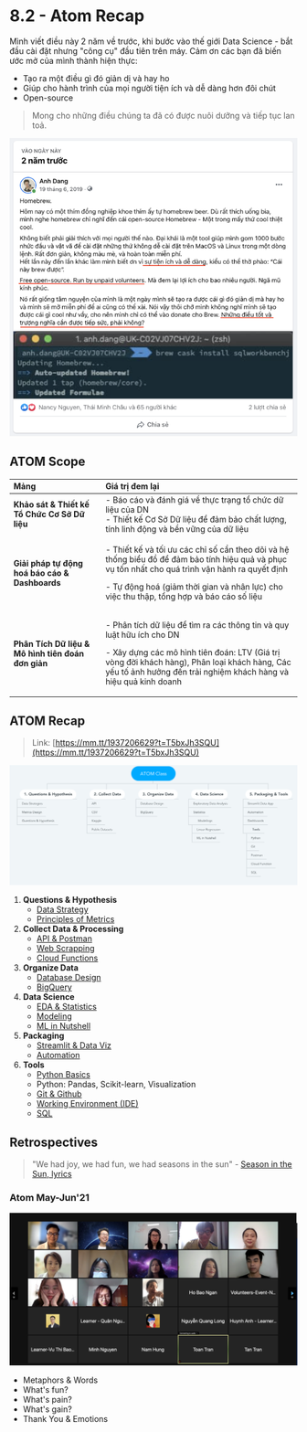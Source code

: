 # 8.2 - Atom Recap

Mình viết điều này 2 năm về trước, khi bước vào thế giới Data Science - bắt đầu cài đặt nhưng "công cụ" đầu tiên trên máy. Cảm ơn các bạn đã biến ước mở của mình thành hiện thực:

* Tạo ra một điều gì đó giản dị và hay ho
* Giúp cho hành trình của mọi người tiện ích và dễ dàng hơn đôi chút
* Open-source

> Mong cho những điều chúng ta đã có được nuôi dưỡng và tiếp tục lan toả.

![](../../.gitbook/assets/image%20%28172%29.png)

## ATOM Scope

<table>
  <thead>
    <tr>
      <th style="text-align:left"><b>M&#x1EA3;ng</b>
      </th>
      <th style="text-align:left"><b>Gi&#xE1; tr&#x1ECB; &#x111;em l&#x1EA1;i</b>
      </th>
    </tr>
  </thead>
  <tbody>
    <tr>
      <td style="text-align:left"><b>Kh&#x1EA3;o s&#xE1;t &amp; Thi&#x1EBF;t k&#x1EBF; T&#x1ED5; Ch&#x1EE9;c C&#x1A1; S&#x1EDF; D&#x1EEF; li&#x1EC7;u</b>
      </td>
      <td style="text-align:left">- B&#xE1;o c&#xE1;o v&#xE0; &#x111;&#xE1;nh gi&#xE1; v&#x1EC1; th&#x1EF1;c
        tr&#x1EA1;ng t&#x1ED5; ch&#x1EE9;c d&#x1EEF; li&#x1EC7;u c&#x1EE7;a DN
        <br
        />- Thi&#x1EBF;t k&#x1EBF; C&#x1A1; S&#x1EDF; D&#x1EEF; li&#x1EC7;u &#x111;&#x1EC3;
        &#x111;&#x1EA3;m b&#x1EA3;o ch&#x1EA5;t l&#x1B0;&#x1EE3;ng, t&#xED;nh linh
        &#x111;&#x1ED9;ng v&#xE0; b&#x1EC1;n v&#x1EEF;ng c&#x1EE7;a d&#x1EEF; li&#x1EC7;u</td>
    </tr>
    <tr>
      <td style="text-align:left"><b>Gi&#x1EA3;i ph&#xE1;p t&#x1EF1; &#x111;&#x1ED9;ng ho&#xE1; b&#xE1;o c&#xE1;o &amp; Dashboards</b>
      </td>
      <td style="text-align:left">
        <p>- Thi&#x1EBF;t k&#x1EBF; v&#xE0; t&#x1ED1;i &#x1B0;u c&#xE1;c ch&#x1EC9;
          s&#x1ED1; c&#x1EA7;n theo d&#xF5;i v&#xE0; h&#x1EC7; th&#x1ED1;ng bi&#x1EC3;u
          &#x111;&#x1ED3; &#x111;&#x1EC3; &#x111;&#x1EA3;m b&#x1EA3;o t&#xED;nh hi&#x1EC7;u
          qu&#x1EA3; v&#xE0; ph&#x1EE5;c v&#x1EE5; t&#x1ED1;n nh&#x1EA5;t cho qu&#xE1;
          tr&#xEC;nh v&#x1EAD;n h&#xE0;nh ra quy&#x1EBF;t &#x111;&#x1ECB;nh</p>
        <p>- T&#x1EF1; &#x111;&#x1ED9;ng ho&#xE1; (gi&#x1EA3;m th&#x1EDD;i gian v&#xE0;
          nh&#xE2;n l&#x1EF1;c) cho vi&#x1EC7;c thu th&#x1EAD;p, t&#x1ED5;ng h&#x1EE3;p
          v&#xE0; b&#xE1;o c&#xE1;o s&#x1ED1; li&#x1EC7;u</p>
      </td>
    </tr>
    <tr>
      <td style="text-align:left"><b>Ph&#xE2;n T&#xED;ch D&#x1EEF; li&#x1EC7;u &amp; M&#xF4; h&#xEC;nh ti&#xEA;n &#x111;o&#xE1;n &#x111;&#x1A1;n gi&#x1EA3;n</b>
      </td>
      <td style="text-align:left">
        <p>- Ph&#xE2;n t&#xED;ch d&#x1EEF; li&#x1EC7;u &#x111;&#x1EC3; t&#xEC;m ra
          c&#xE1;c th&#xF4;ng tin v&#xE0; quy lu&#x1EAD;t h&#x1EEF;u &#xED;ch cho
          DN</p>
        <p>- X&#xE2;y d&#x1EF1;ng c&#xE1;c m&#xF4; h&#xEC;nh ti&#xEA;n &#x111;o&#xE1;n:
          LTV (Gi&#xE1; tr&#x1ECB; v&#xF2;ng &#x111;&#x1EDD;i kh&#xE1;ch h&#xE0;ng),
          Ph&#xE2;n lo&#x1EA1;i kh&#xE1;ch h&#xE0;ng, C&#xE1;c y&#x1EBF;u t&#x1ED1;
          &#x1EA3;nh h&#x1B0;&#x1EDF;ng &#x111;&#x1EBF;n tr&#x1EA3;i nghi&#x1EC7;m
          kh&#xE1;ch h&#xE0;ng v&#xE0; hi&#x1EC7;u qu&#x1EA3; kinh doanh</p>
      </td>
    </tr>
  </tbody>
</table>

## ATOM Recap

> Link:  [https://mm.tt/1937206629?t=T5bxJh3SQU](https://mm.tt/1937206629?t=T5bxJh3SQU)

![](../../.gitbook/assets/atom_class%20%281%29.png)

1. **Questions & Hypothesis**
   * [Data Strategy](../1-data-strategy-and-metrics/1.1-data-strategy.md)
   * [Principles of Metrics](../1-data-strategy-and-metrics/1.2-principles-of-metrics.md)
2. **Collect Data & Processing**
   * [API & Postman](../3-data-tools-2/3.2-spotify-api-and-postman.md)
   * [Web Scrapping](../3-data-tools-2/3.1-task-automation.md#web-scrapping)
   * [Cloud Functions](../6-cloud-function-and-streamlit/6.1-cloud-function.md)
3. **Organize Data**
   * [Database Design](../5-sql-and-database-design/5.1-database-design.md)
   * [BigQuery](../5-sql-and-database-design/5.2-lab-upload-data-tu-google-sheet-to-bigquery.md)
4. **Data Science**
   * [EDA & Statistics](../7-eda-statistics-and-regressions/7.1-eda-and-statistics.md)
   * [Modeling](../7-eda-statistics-and-regressions/7.2-modeling.md)
   * [ML in Nutshell](8.1-ml-in-nutshell.md)
5. **Packaging**
   * [Streamlit & Data Viz](../6-cloud-function-and-streamlit/6.3-streamlit.md)
   * [Automation](../3-data-tools-2/3.1-task-automation.md)
6. **Tools**
   * [Python Basics](../2-data-tools-1/2.2-python-basics.md)
   * Python: Pandas, Scikit-learn, Visualization
   * [Git & Github](../2-data-tools-1/2.1-git-and-jupyter-notebooks.md)
   * [Working Environment \(IDE\)](../2-data-tools-1/2.4-lab-2-set-up-working-environment.md)
   * [SQL](../5-sql-and-database-design/)

## Retrospectives

> "We had joy, we had fun, we had seasons in the sun" - [Season in the Sun, lyrics](https://www.youtube.com/watch?v=-tPcc1ftj8E)

### Atom May-Jun'21

![](../../.gitbook/assets/image%20%28173%29.png)

* Metaphors & Words
* What's fun?
* What's pain?
* What's gain?
* Thank You & Emotions



